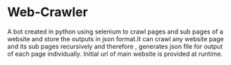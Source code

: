 # Web-Crawler
A bot created in python using selenium to crawl pages and sub pages of a website and store the outputs in json format.It can crawl any website page and its sub pages recursively and therefore , generates json file for output of each page individually. Initial url of main website is provided at runtime.
